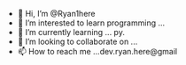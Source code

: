 - 👋 Hi, I’m @Ryan1here
- 👀 I’m interested to learn programming ...
- 🌱 I’m currently learning ... py.
- 💞️ I’m looking to collaborate on ...
- 📫 How to reach me ...dev.ryan.here@gmail

<!---
Ryan1here/Ryan1here is a ✨ special ✨ repository because its `README.md` (this file) appears on your GitHub profile.
You can click the Preview link to take a look at your changes.
--->
